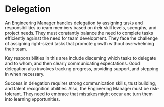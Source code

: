 # Delegation

An Engineering Manager handles delegation by assigning tasks and responsibilities to team members based on their skill levels, strengths, and project needs. They must constantly balance the need to complete tasks efficiently against the need for team development. They face the challenge of assigning right-sized tasks that promote growth without overwhelming their team.

Key responsibilities in this area include discerning which tasks to delegate and to whom, and then clearly communicating expectations. Good delegation also involves tracking progress, providing support, and stepping in when necessary. 

Success in delegation requires strong communication skills, trust building, and talent recognition abilities. Also, the Engineering Manager must be risk-tolerant. They need to embrace that mistakes might occur and turn them into learning opportunities.
